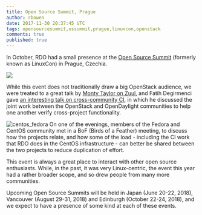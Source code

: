 ```yaml
---
title: Open Source Summit, Prague
author: rbowen
date: 2017-11-30 20:37:45 UTC
tags: opensourcesummit,ossummit,prague,linuxcon,openstack
comments: true
published: true
---
```


In October, RDO had a small presence at the [Open Source Summit](http://events.linuxfoundation.org/events/archive/2017/open-source-summit-europe-/)
(formerly known as LinuxCon) in Prague, Czechia.

![](/images/prague_red_hat_med.jpg)

While this event does not traditionally draw a big OpenStack audience, we were treated to a great talk by [Monty Taylor on Zuul](http://sched.co/BxI5), and
Fatih Degirmenci gave [an interesting talk on cross-community CI](http://sched.co/CVQM), in which he discussed the joint
work between the OpenStack and OpenDaylight communities to help one another verify cross-project
functionality.

![centos_fedora](/images/centos_fedora_meetup_med.jpg)
On one of the evenings, members of the Fedora and CentOS community met in a BoF (Birds
of a Feather) meeting, to discuss how the projects relate, and how some of the load - including
the CI work that RDO does in the CentOS infrastructure - can better be shared between the two
projects to reduce duplication of effort.

This event is always a great place to interact with other open source enthusiasts. While, in the past, it was very Linux-centric, the event this year had a rather broader scope, and so drew people from many more communities.

Upcoming Open Source Summits will be held in Japan (June 20-22, 2018), Vancouver (August 29-31, 2018) and Edinburgh (October 22-24, 2018), and we expect to have a presence of some kind at each of these events.
